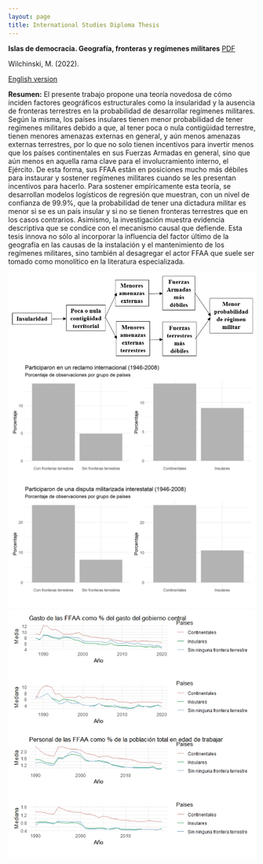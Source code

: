 ```yaml
---
layout: page
title: International Studies Diploma Thesis
---
```


**Islas de democracia. Geografía, fronteras y regímenes militares** [PDF](https://marcelowilchinski.github.io/TesisDPEI.pdf)

Wilchinski, M. (2022). 

[English version](https://marcelowilchinski.github.io/DPEIen/)

**Resumen:** El presente trabajo propone una teoría novedosa de cómo inciden factores geográficos estructurales como la insularidad y la ausencia de fronteras terrestres en la probabilidad de desarrollar regímenes militares. Según la misma, los países insulares tienen menor probabilidad de tener regímenes militares debido a que, al tener poca o nula contigüidad terrestre, tienen menores amenazas externas en general, y aún menos amenazas externas terrestres, por lo que no solo tienen incentivos para invertir menos que los países continentales en sus Fuerzas Armadas en general, sino que aún menos en aquella rama clave para el involucramiento interno, el Ejército. De esta forma, sus FFAA están en posiciones mucho más débiles para instaurar y sostener regímenes militares cuando se les presentan incentivos para hacerlo. Para sostener empíricamente esta teoría, se desarrollan modelos logísticos de regresión que muestran, con un nivel de confianza de 99.9%, que la probabilidad de tener una dictadura militar es menor si se es un país insular y si no se tienen fronteras terrestres que en los casos contrarios. Asimismo, la investigación muestra evidencia descriptiva que se condice con el mecanismo causal que defiende. Esta tesis innova no sólo al incorporar la influencia del factor último de la geografía en las causas de la instalación y el mantenimiento de los regímenes militares, sino también al desagregar el actor FFAA que suele ser tomado como monolítico en la literatura especializada.

![](https://github.com/MarceloWilchinski/marcelowilchinski.github.io/blob/master/images/DPEI1.jpg?raw=true)
![](https://github.com/MarceloWilchinski/marcelowilchinski.github.io/blob/master/images/DPEI2.jpg?raw=true)
![](https://github.com/MarceloWilchinski/marcelowilchinski.github.io/blob/master/images/DPEI3.jpg?raw=true)
